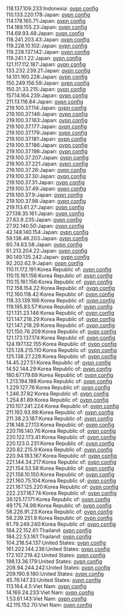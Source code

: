 118.137.109.233:Indonesia: [ovpn config](vpn/118_137_109_233.ovpn)  
110.133.220.178:Japan: [ovpn config](vpn/110_133_220_178.ovpn)  
114.178.165.71:Japan: [ovpn config](vpn/114_178_165_71.ovpn)  
114.189.155.23:Japan: [ovpn config](vpn/114_189_155_23.ovpn)  
114.69.93.48:Japan: [ovpn config](vpn/114_69_93_48.ovpn)  
118.241.203.43:Japan: [ovpn config](vpn/118_241_203_43.ovpn)  
119.228.10.102:Japan: [ovpn config](vpn/119_228_10_102.ovpn)  
119.228.137.142:Japan: [ovpn config](vpn/119_228_137_142.ovpn)  
119.241.1.22:Japan: [ovpn config](vpn/119_241_1_22.ovpn)  
121.117.112.187:Japan: [ovpn config](vpn/121_117_112_187.ovpn)  
133.232.239.21:Japan: [ovpn config](vpn/133_232_239_21.ovpn)  
14.101.160.228:Japan: [ovpn config](vpn/14_101_160_228.ovpn)  
150.249.156.59:Japan: [ovpn config](vpn/150_249_156_59.ovpn)  
150.31.33.215:Japan: [ovpn config](vpn/150_31_33_215.ovpn)  
157.14.164.239:Japan: [ovpn config](vpn/157_14_164_239.ovpn)  
211.13.116.84:Japan: [ovpn config](vpn/211_13_116_84.ovpn)  
219.100.37.114:Japan: [ovpn config](vpn/219_100_37_114.ovpn)  
219.100.37.146:Japan: [ovpn config](vpn/219_100_37_146.ovpn)  
219.100.37.163:Japan: [ovpn config](vpn/219_100_37_163.ovpn)  
219.100.37.177:Japan: [ovpn config](vpn/219_100_37_177.ovpn)  
219.100.37.179:Japan: [ovpn config](vpn/219_100_37_179.ovpn)  
219.100.37.181:Japan: [ovpn config](vpn/219_100_37_181.ovpn)  
219.100.37.186:Japan: [ovpn config](vpn/219_100_37_186.ovpn)  
219.100.37.198:Japan: [ovpn config](vpn/219_100_37_198.ovpn)  
219.100.37.207:Japan: [ovpn config](vpn/219_100_37_207.ovpn)  
219.100.37.221:Japan: [ovpn config](vpn/219_100_37_221.ovpn)  
219.100.37.26:Japan: [ovpn config](vpn/219_100_37_26.ovpn)  
219.100.37.30:Japan: [ovpn config](vpn/219_100_37_30.ovpn)  
219.100.37.31:Japan: [ovpn config](vpn/219_100_37_31.ovpn)  
219.100.37.49:Japan: [ovpn config](vpn/219_100_37_49.ovpn)  
219.100.37.9:Japan: [ovpn config](vpn/219_100_37_9.ovpn)  
219.100.37.98:Japan: [ovpn config](vpn/219_100_37_98.ovpn)  
219.113.61.27:Japan: [ovpn config](vpn/219_113_61_27.ovpn)  
27.138.35.161:Japan: [ovpn config](vpn/27_138_35_161.ovpn)  
27.83.9.235:Japan: [ovpn config](vpn/27_83_9_235.ovpn)  
27.92.140.50:Japan: [ovpn config](vpn/27_92_140_50.ovpn)  
42.148.140.154:Japan: [ovpn config](vpn/42_148_140_154.ovpn)  
59.138.46.203:Japan: [ovpn config](vpn/59_138_46_203.ovpn)  
60.74.63.58:Japan: [ovpn config](vpn/60_74_63_58.ovpn)  
61.213.204.22:Japan: [ovpn config](vpn/61_213_204_22.ovpn)  
90.149.135.242:Japan: [ovpn config](vpn/90_149_135_242.ovpn)  
92.202.62.9:Japan: [ovpn config](vpn/92_202_62_9.ovpn)  
110.11.172.191:Korea Republic of: [ovpn config](vpn/110_11_172_191.ovpn)  
110.15.161.156:Korea Republic of: [ovpn config](vpn/110_15_161_156.ovpn)  
110.15.161.156:Korea Republic of: [ovpn config](vpn/110_15_161_156.ovpn)  
112.158.154.22:Korea Republic of: [ovpn config](vpn/112_158_154_22.ovpn)  
112.160.118.42:Korea Republic of: [ovpn config](vpn/112_160_118_42.ovpn)  
118.33.139.166:Korea Republic of: [ovpn config](vpn/118_33_139_166.ovpn)  
119.195.83.57:Korea Republic of: [ovpn config](vpn/119_195_83_57.ovpn)  
121.131.23.146:Korea Republic of: [ovpn config](vpn/121_131_23_146.ovpn)  
121.147.218.29:Korea Republic of: [ovpn config](vpn/121_147_218_29.ovpn)  
121.147.218.29:Korea Republic of: [ovpn config](vpn/121_147_218_29.ovpn)  
121.150.76.209:Korea Republic of: [ovpn config](vpn/121_150_76_209.ovpn)  
121.173.137.174:Korea Republic of: [ovpn config](vpn/121_173_137_174.ovpn)  
124.197.132.155:Korea Republic of: [ovpn config](vpn/124_197_132_155.ovpn)  
125.128.215.110:Korea Republic of: [ovpn config](vpn/125_128_215_110.ovpn)  
125.138.27.228:Korea Republic of: [ovpn config](vpn/125_138_27_228.ovpn)  
14.45.227.51:Korea Republic of: [ovpn config](vpn/14_45_227_51.ovpn)  
14.52.144.29:Korea Republic of: [ovpn config](vpn/14_52_144_29.ovpn)  
180.67.179.69:Korea Republic of: [ovpn config](vpn/180_67_179_69.ovpn)  
1.213.194.186:Korea Republic of: [ovpn config](vpn/1_213_194_186.ovpn)  
1.229.127.76:Korea Republic of: [ovpn config](vpn/1_229_127_76.ovpn)  
1.246.37.82:Korea Republic of: [ovpn config](vpn/1_246_37_82.ovpn)  
1.254.81.89:Korea Republic of: [ovpn config](vpn/1_254_81_89.ovpn)  
210.107.241.224:Korea Republic of: [ovpn config](vpn/210_107_241_224.ovpn)  
211.192.93.98:Korea Republic of: [ovpn config](vpn/211_192_93_98.ovpn)  
211.38.23.187:Korea Republic of: [ovpn config](vpn/211_38_23_187.ovpn)  
218.148.27.113:Korea Republic of: [ovpn config](vpn/218_148_27_113.ovpn)  
220.116.140.76:Korea Republic of: [ovpn config](vpn/220_116_140_76.ovpn)  
220.122.173.41:Korea Republic of: [ovpn config](vpn/220_122_173_41.ovpn)  
220.123.0.231:Korea Republic of: [ovpn config](vpn/220_123_0_231.ovpn)  
220.82.215.9:Korea Republic of: [ovpn config](vpn/220_82_215_9.ovpn)  
220.94.183.167:Korea Republic of: [ovpn config](vpn/220_94_183_167.ovpn)  
221.144.34.217:Korea Republic of: [ovpn config](vpn/221_144_34_217.ovpn)  
221.154.53.58:Korea Republic of: [ovpn config](vpn/221_154_53_58.ovpn)  
221.156.10.150:Korea Republic of: [ovpn config](vpn/221_156_10_150.ovpn)  
221.160.75.104:Korea Republic of: [ovpn config](vpn/221_160_75_104.ovpn)  
221.167.125.220:Korea Republic of: [ovpn config](vpn/221_167_125_220.ovpn)  
222.237.167.74:Korea Republic of: [ovpn config](vpn/222_237_167_74.ovpn)  
39.125.17.171:Korea Republic of: [ovpn config](vpn/39_125_17_171.ovpn)  
49.175.74.98:Korea Republic of: [ovpn config](vpn/49_175_74_98.ovpn)  
58.226.91.23:Korea Republic of: [ovpn config](vpn/58_226_91_23.ovpn)  
58.239.251.8:Korea Republic of: [ovpn config](vpn/58_239_251_8.ovpn)  
61.79.249.240:Korea Republic of: [ovpn config](vpn/61_79_249_240.ovpn)  
184.22.152.61:Thailand: [ovpn config](vpn/184_22_152_61.ovpn)  
184.22.53.161:Thailand: [ovpn config](vpn/184_22_53_161.ovpn)  
104.218.54.137:United States: [ovpn config](vpn/104_218_54_137.ovpn)  
161.202.144.236:United States: [ovpn config](vpn/161_202_144_236.ovpn)  
172.107.219.42:United States: [ovpn config](vpn/172_107_219_42.ovpn)  
198.13.36.179:United States: [ovpn config](vpn/198_13_36_179.ovpn)  
208.94.244.242:United States: [ovpn config](vpn/208_94_244_242.ovpn)  
209.190.9.180:United States: [ovpn config](vpn/209_190_9_180.ovpn)  
45.76.147.33:United States: [ovpn config](vpn/45_76_147_33.ovpn)  
113.164.4.5:Viet Nam: [ovpn config](vpn/113_164_4_5.ovpn)  
14.169.24.233:Viet Nam: [ovpn config](vpn/14_169_24_233.ovpn)  
1.53.61.143:Viet Nam: [ovpn config](vpn/1_53_61_143.ovpn)  
42.115.152.70:Viet Nam: [ovpn config](vpn/42_115_152_70.ovpn)  
